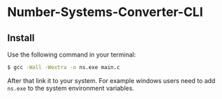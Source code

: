 # Number-Systems-Converter-CLI

## Install
Use the following command in your terminal:
````bash
$ gcc -Wall -Wextra -o ns.exe main.c
````
After that link it to your system. For example windows users need to add ``ns.exe`` to the system environment variables.